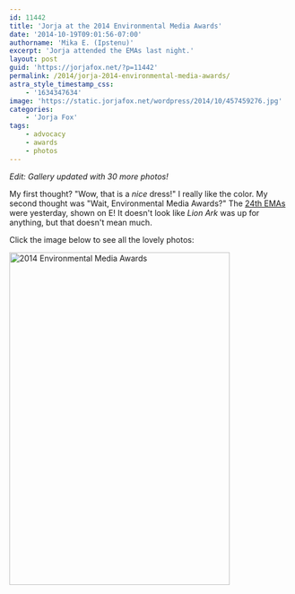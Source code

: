 ```yaml
---
id: 11442
title: 'Jorja at the 2014 Environmental Media Awards'
date: '2014-10-19T09:01:56-07:00'
authorname: 'Mika E. (Ipstenu)'
excerpt: 'Jorja attended the EMAs last night.'
layout: post
guid: 'https://jorjafox.net/?p=11442'
permalink: /2014/jorja-2014-environmental-media-awards/
astra_style_timestamp_css:
    - '1634347634'
image: 'https://static.jorjafox.net/wordpress/2014/10/457459276.jpg'
categories:
    - 'Jorja Fox'
tags:
    - advocacy
    - awards
    - photos
---
```


_Edit: Gallery updated with 30 more photos!_

My first thought? "Wow, that is a _nice_ dress!" I really like the color. My second thought was "Wait, Environmental Media Awards?" The <a href="http://www.ema-online.org/">24th EMAs</a> were yesterday, shown on E! It doesn't look like _Lion Ark_ was up for anything, but that doesn't mean much.

Click the image below to see all the lovely photos:

<a href="https://jorjafox.net/gallery/awards/pub/20141018-environmental/"><img class="aligncenter size-full wp-image-11445" src="//static.jorjafox.net/wordpress/2014/10/457465450.jpg" alt="2014 Environmental Media Awards" width="393" height="594" /></a>
